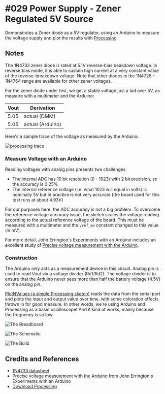 # #029 Power Supply - Zener Regulated 5V Source

Demonstrates a Zener diode as a 5V regulator, using an Arduino to measure the voltage supply and plot the results with [Processing](https://www.processing.org).


## Notes

The 1N4733 zener diode is rated at 5.1V reverse-bias beakdown voltage.
In reverse bias mode, it is able to sustain high current at a very constant value of the reverse-breakdown voltage.
Note that other diodes in the 1N4728 - 1N4764 range are available for other zener voltages.

For the zener diode under test, we get a stable voltage just a tad over 5V, as measure with a multimeter and the Arduino:

| Vout  | Derivation
|-------|---------------
| 5.05  | actual (DMM)
| 5.05 | actual (Arduino)

Here's a sample trace of the voltage as measured by the Arduino:

![processing trace](./assets/processing_trace.png?raw=true)

### Measure Voltage with an Arduino

Reading voltages with analog pins presents two challenges:

* The internal ADC has 10 bit resolution (0 - 1023) with 2 bit precision, so the accuracy is 0.25%
* The internal reference voltage (i.e. what 1023 will equal in volts) is nominally 5V but in practice is not very accurate (the board used for this test runs at about 4.93V)

For our purposes here, the ADC accuracy is not a big problem.
To overcome the reference voltage accuracy issue, the sketch scales the voltage reading according to the actual reference voltage of the board.
This must be measured with a multimeter and the `vref_mv` constant changed to this value (in mV).

For more detail, John Errington's Experiments with an Arduino includes an excellent study of [Precise voltage measurement with the Arduino](http://www.skillbank.co.uk/arduino/measure.htm).


### Construction

The Arduino only acts as a measurement device in this circuit.
Analog pin is used to read Vout via a voltage divider (Rd1/Rd2). The voltage divider is to ensure that the Arduino never sees more than half the battery voltage (4.5V) on the analog pin.

[PlotNValues (a simple Processing sketch)](../../processing/PlotNValues) reads the data from the serial port and plots the input and output value over time, with some coloration effects thrown in for good measure. In other words, we're using Arduino and Processing as a basic oscilloscope! And it kind of works, mainly because the frequency is so low.

![The Breadboard](./assets/PowerZener_bb.jpg?raw=true)

![The Schematic](./assets/PowerZener_schematic.jpg?raw=true)

![The Build](./assets/PowerZener_build.jpg?raw=true)

## Credits and References

* [1N4733 datasheet](https://www.futurlec.com/Diodes/1N4733.shtml)
* [Precise voltage measurement with the Arduino](http://www.skillbank.co.uk/arduino/measure.htm) from John Errington's Experiments with an Arduino
* [Download Processing](https://www.processing.org/download/)
